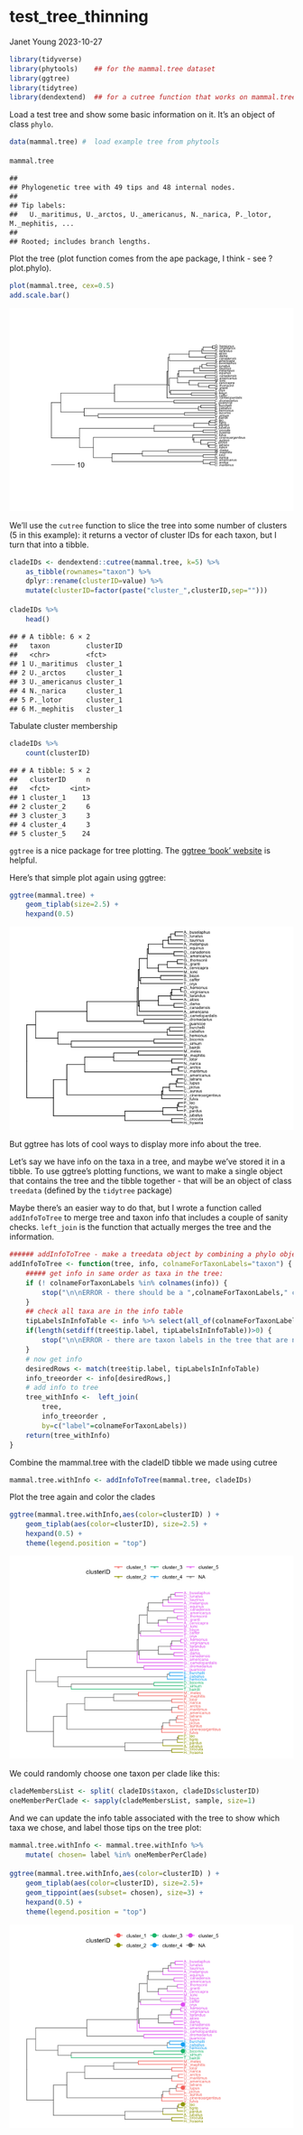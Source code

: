 test_tree_thinning
================
Janet Young
2023-10-27

``` r
library(tidyverse)
library(phytools)    ## for the mammal.tree dataset
library(ggtree)
library(tidytree)
library(dendextend)  ## for a cutree function that works on mammal.tree
```

Load a test tree and show some basic information on it. It’s an object
of class `phylo`.

``` r
data(mammal.tree) #  load example tree from phytools

mammal.tree
```

    ## 
    ## Phylogenetic tree with 49 tips and 48 internal nodes.
    ## 
    ## Tip labels:
    ##   U._maritimus, U._arctos, U._americanus, N._narica, P._lotor, M._mephitis, ...
    ## 
    ## Rooted; includes branch lengths.

Plot the tree (plot function comes from the ape package, I think - see
?plot.phylo).

``` r
plot(mammal.tree, cex=0.5)
add.scale.bar()
```

![](treeSlicing_files/figure-gfm/simple%20tree%20plot-1.png)<!-- -->

We’ll use the `cutree` function to slice the tree into some number of
clusters (5 in this example): it returns a vector of cluster IDs for
each taxon, but I turn that into a tibble.

``` r
cladeIDs <- dendextend::cutree(mammal.tree, k=5) %>% 
    as_tibble(rownames="taxon") %>% 
    dplyr::rename(clusterID=value) %>% 
    mutate(clusterID=factor(paste("cluster_",clusterID,sep="")))

cladeIDs %>% 
    head()
```

    ## # A tibble: 6 × 2
    ##   taxon         clusterID
    ##   <chr>         <fct>    
    ## 1 U._maritimus  cluster_1
    ## 2 U._arctos     cluster_1
    ## 3 U._americanus cluster_1
    ## 4 N._narica     cluster_1
    ## 5 P._lotor      cluster_1
    ## 6 M._mephitis   cluster_1

Tabulate cluster membership

``` r
cladeIDs %>% 
    count(clusterID)
```

    ## # A tibble: 5 × 2
    ##   clusterID     n
    ##   <fct>     <int>
    ## 1 cluster_1    13
    ## 2 cluster_2     6
    ## 3 cluster_3     3
    ## 4 cluster_4     3
    ## 5 cluster_5    24

`ggtree` is a nice package for tree plotting. The [ggtree ‘book’
website](https://yulab-smu.top/treedata-book/index.html) is helpful.

Here’s that simple plot again using ggtree:

``` r
ggtree(mammal.tree) +
    geom_tiplab(size=2.5) +
    hexpand(0.5)
```

![](treeSlicing_files/figure-gfm/siple%20ggtree%20plot-1.png)<!-- -->

But ggtree has lots of cool ways to display more info about the tree.

Let’s say we have info on the taxa in a tree, and maybe we’ve stored it
in a tibble. To use ggtree’s plotting functions, we want to make a
single object that contains the tree and the tibble together - that will
be an object of class `treedata` (defined by the `tidytree` package)

Maybe there’s an easier way to do that, but I wrote a function called
`addInfoToTree` to merge tree and taxon info that includes a couple of
sanity checks. `left_join` is the function that actually merges the tree
and the information.

``` r
###### addInfoToTree - make a treedata object by combining a phylo object with a tibble that has info on the tips
addInfoToTree <- function(tree, info, colnameForTaxonLabels="taxon") {
    ##### get info in same order as taxa in the tree:
    if (! colnameForTaxonLabels %in% colnames(info)) {
        stop("\n\nERROR - there should be a ",colnameForTaxonLabels," column in the info table\n\n")
    }
    ## check all taxa are in the info table
    tipLabelsInInfoTable <- info %>% select(all_of(colnameForTaxonLabels)) %>% deframe()
    if(length(setdiff(tree$tip.label, tipLabelsInInfoTable))>0) {
        stop("\n\nERROR - there are taxon labels in the tree that are not in the info table\n\n")
    }
    # now get info
    desiredRows <- match(tree$tip.label, tipLabelsInInfoTable)
    info_treeorder <- info[desiredRows,] 
    # add info to tree
    tree_withInfo <-  left_join(
        tree, 
        info_treeorder ,
        by=c("label"=colnameForTaxonLabels))
    return(tree_withInfo)
}
```

Combine the mammal.tree with the cladeID tibble we made using cutree

``` r
mammal.tree.withInfo <- addInfoToTree(mammal.tree, cladeIDs)
```

Plot the tree again and color the clades

``` r
ggtree(mammal.tree.withInfo,aes(color=clusterID) ) +
    geom_tiplab(aes(color=clusterID), size=2.5) + 
    hexpand(0.5) +
    theme(legend.position = "top")
```

![](treeSlicing_files/figure-gfm/plot%20tree%20with%20colored%20clades-1.png)<!-- -->

We could randomly choose one taxon per clade like this:

``` r
cladeMembersList <- split( cladeIDs$taxon, cladeIDs$clusterID)
oneMemberPerClade <- sapply(cladeMembersList, sample, size=1)
```

And we can update the info table associated with the tree to show which
taxa we chose, and label those tips on the tree plot:

``` r
mammal.tree.withInfo <- mammal.tree.withInfo %>% 
    mutate( chosen= label %in% oneMemberPerClade) 

ggtree(mammal.tree.withInfo,aes(color=clusterID) ) +
    geom_tiplab(aes(color=clusterID), size=2.5)+ 
    geom_tippoint(aes(subset= chosen), size=3) +
    hexpand(0.5) +
    theme(legend.position = "top")
```

![](treeSlicing_files/figure-gfm/label%20chosen%20taxa-1.png)<!-- -->
